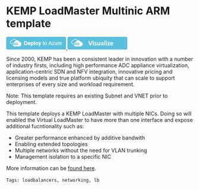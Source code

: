# KEMP LoadMaster Multinic ARM template

<a href="https://portal.azure.com/#create/Microsoft.Template/uri/https%3A%2F%2Fraw.githubusercontent.com%2Fazure%2Fazure-quickstart-templates%2Fmaster%2Fkemp-loadmaster-multi-nic%2Fazuredeploy.json" target="_blank">
<img src="https://raw.githubusercontent.com/Azure/azure-quickstart-templates/master/1-CONTRIBUTION-GUIDE/images/deploytoazure.png"/>
</a>
<a href="http://armviz.io/#/?load=https%3A%2F%2Fraw.githubusercontent.com%2Fazure%2Fazure-quickstart-templates%2Fmaster%2Fkemp-loadmaster-multi-nic%2Fazuredeploy.json" target="_blank">
<img src="https://raw.githubusercontent.com/Azure/azure-quickstart-templates/master/1-CONTRIBUTION-GUIDE/images/visualizebutton.png"/>
</a>

Since 2000, KEMP has been a consistent leader in innovation with a number of industry firsts, including high performance ADC appliance virtualization, application-centric SDN and NFV integration, innovative pricing and licensing models and true platform ubiquity that can scale to support enterprises of every size and workload requirement.

Note: This template requires an existing Subnet and VNET prior to deployment.

This template deploys a KEMP LoadMaster with multiple NICs. Doing so will enabled the Virtual LoadMaster to have more than one interface and expose additional fucntionality such as:

* Greater performance enhanced by additive bandwith 
* Enabling extended topologies 
* Multiple networks without the need for VLAN trunking
* Management isolation to a specific NIC

More information can be [found here](https://kemptechnologies.com/solutions/microsoft-load-balancing/loadmaster-azure/).

``Tags: loadbalancers, networking, lb``
